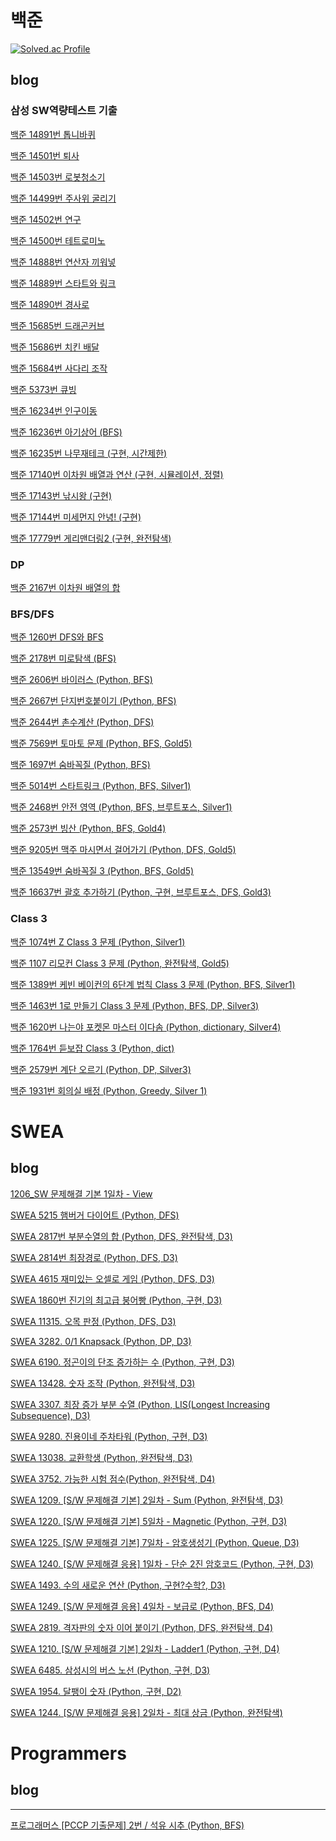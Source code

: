 # 백준

[![Solved.ac Profile](http://mazassumnida.wtf/api/v2/generate_badge?boj=sjyk2002)](https://solved.ac/sjyk2002/)

## blog
### 삼성 SW역량테스트 기출
[백준 14891번 톱니바퀴](https://velog.io/@seungjae/%EB%B0%B1%EC%A4%80-14891-%ED%86%B1%EB%8B%88%EB%B0%94%ED%80%B4-%EC%82%BC%EC%84%B1-SW%EC%97%AD%EB%9F%89%ED%85%8C%EC%8A%A4%ED%8A%B8-Python-%EA%B5%AC%ED%98%84)

[백준 14501번 퇴사](https://velog.io/@seungjae/%EB%B0%B1%EC%A4%80-14501-%EC%82%BC%EC%84%B1SW%EC%97%AD%EB%9F%89%ED%85%8C%EC%8A%A4%ED%8A%B8-%EA%B8%B0%EC%B6%9C%EB%AC%B8%EC%A0%9C-DP-Python)

[백준 14503번 로봇청소기](https://velog.io/@seungjae/%EB%B0%B1%EC%A4%80-14503-%EB%A1%9C%EB%B4%87%EC%B2%AD%EC%86%8C%EA%B8%B0-%EC%82%BC%EC%84%B1SW%EA%B8%B0%EC%B6%9C-Python)

[백준 14499번 주사위 굴리기](https://velog.io/@seungjae/%EB%B0%B1%EC%A4%80-14499-%EC%A3%BC%EC%82%AC%EC%9C%84-%EA%B5%B4%EB%A6%AC%EA%B8%B0-%EC%82%BC%EC%84%B1SW%EC%97%AD%EB%9F%89%ED%85%8C%EC%8A%A4%ED%8A%B8-Python)

[백준 14502번 연구](https://velog.io/@seungjae/%EB%B0%B1%EC%A4%80-14502-%EC%82%BC%EC%84%B1SW%EC%97%AD%EB%9F%89%ED%85%8C%EC%8A%A4%ED%8A%B8-%EA%B8%B0%EC%B6%9C-BFS-Python)

[백준 14500번 테트로미노](https://velog.io/@seungjae/14500-%ED%85%8C%ED%8A%B8%EB%A1%9C%EB%AF%B8%EB%85%B8-%EB%B0%B1%EC%A4%80-%EC%82%BC%EC%84%B1-SW%EC%97%AD%EB%9F%89%ED%85%8C%EC%8A%A4%ED%8A%B8-%EA%B5%AC%ED%98%84-%EC%99%84%EC%A0%84%ED%83%90%EC%83%89-Python)

[백준 14888번 연산자 끼워넣](https://velog.io/@seungjae/%EB%B0%B1%EC%A4%80-14888-%EC%97%B0%EC%82%B0%EC%9E%90-%EB%81%BC%EC%9B%8C%EB%84%A3%EA%B8%B0-%EC%82%BC%EC%84%B1-SW%EC%97%AD%EB%9F%89%ED%85%8C%EC%8A%A4%ED%8A%B8-Python-%EC%99%84%EC%A0%84%ED%83%90%EC%83%89-%EC%88%9C%EC%97%B4)

[백준 14889번 스타트와 링크](https://velog.io/@seungjae/%EB%B0%B1%EC%A4%80-14889%EB%B2%88-%EC%8A%A4%ED%83%80%ED%8A%B8%EC%99%80-%EB%A7%81%ED%81%AC-%EC%82%BC%EC%84%B1-SW%EC%97%AD%EB%9F%89%ED%85%8C%EC%8A%A4%ED%8A%B8-Python)

[백준 14890번 경사로](https://velog.io/@seungjae/%EB%B0%B1%EC%A4%80-14890-%EA%B2%BD%EC%82%AC%EB%A1%9C-%EC%82%BC%EC%84%B1-SW%EC%97%AD%EB%9F%89%ED%85%8C%EC%8A%A4%ED%8A%B8-Python)

[백준 15685번 드래곤커브](https://velog.io/@seungjae/%EB%B0%B1%EC%A4%80-15685%EB%B2%88-%EB%93%9C%EB%9E%98%EA%B3%A4%EC%BB%A4%EB%B8%8C-%EC%82%BC%EC%84%B1SW%EC%97%AD%EB%9F%89%ED%85%8C%EC%8A%A4%ED%8A%B8-Python)

[백준 15686번 치킨 배달](https://velog.io/@seungjae/%EB%B0%B1%EC%A4%80-15686%EB%B2%88-%EC%B9%98%ED%82%A8-%EB%B0%B0%EB%8B%AC-%EC%82%BC%EC%84%B1-SW%EC%97%AD%EB%9F%89%ED%85%8C%EC%8A%A4%ED%8A%B8-Python)

[백준 15684번 사다리 조작](https://velog.io/@seungjae/%EB%B0%B1%EC%A4%80-15684%EB%B2%88-%EC%82%AC%EB%8B%A4%EB%A6%AC-%EC%A1%B0%EC%9E%91-%EC%82%BC%EC%84%B1-SW%EC%97%AD%EB%9F%89%ED%85%8C%EC%8A%A4%ED%8A%B8-Python)

[백준 5373번 큐빙](https://velog.io/@seungjae/%EB%B0%B1%EC%A4%80-5373%EB%B2%88-%ED%81%90%EB%B9%99-%EC%82%BC%EC%84%B1-SW%EC%97%AD%EB%9F%89%ED%85%8C%EC%8A%A4%ED%8A%B8-Python)

[백준 16234번 인구이동](https://velog.io/@seungjae/%EB%B0%B1%EC%A4%80-16234%EB%B2%88-%EC%9D%B8%EA%B5%AC-%EC%9D%B4%EB%8F%99-%EC%82%BC%EC%84%B1SW%EC%97%AD%EB%9F%89%ED%85%8C%EC%8A%A4%ED%8A%B8-Python)

[백준 16236번 아기상어 (BFS)](https://velog.io/@seungjae/%EB%B0%B1%EC%A4%80-16236%EB%B2%88-%EC%95%84%EA%B8%B0-%EC%83%81%EC%96%B4-%EC%82%BC%EC%84%B1-SW%EC%97%AD%EB%9F%89%ED%85%8C%EC%8A%A4%ED%8A%B8-Python-BFS)

[백준 16235번 나무재테크 (구현, 시간제한)](https://velog.io/@seungjae/%EB%B0%B1%EC%A4%80-16235%EB%B2%88-%EB%82%98%EB%AC%B4-%EC%9E%AC%ED%85%8C%ED%81%AC-%EC%82%BC%EC%84%B1-SW%EC%97%AD%EB%9F%89%ED%85%8C%EC%8A%A4%ED%8A%B8-Python)

[백준 17140번 이차원 배열과 연산 (구현, 시뮬레이션, 정렬)](https://velog.io/@seungjae/%EB%B0%B1%EC%A4%80-17140%EB%B2%88-%EC%9D%B4%EC%B0%A8%EC%9B%90-%EB%B0%B0%EC%97%B4%EA%B3%BC-%EC%97%B0%EC%82%B0-%EC%82%BC%EC%84%B1-SW%EC%97%AD%EB%9F%89%ED%85%8C%EC%8A%A4%ED%8A%B8-Python-%EC%A0%95%EB%A0%AC)

[백준 17143번 낚시왕 (구현)](https://velog.io/@seungjae/%EB%B0%B1%EC%A4%80-17143%EB%B2%88-%EB%82%9A%EC%8B%9C%EC%99%95-%EC%82%BC%EC%84%B1-SW%EC%97%AD%EB%9F%89%ED%85%8C%EC%8A%A4%ED%8A%B8-Python-%EA%B5%AC%ED%98%84)

[백준 17144번 미세먼지 안녕! (구현)](https://velog.io/@seungjae/%EB%B0%B1%EC%A4%80-17144%EB%B2%88-%EB%AF%B8%EC%84%B8%EB%A8%BC%EC%A7%80-%EC%95%88%EB%85%95-%EC%82%BC%EC%84%B1-SW%EC%97%AD%EB%9F%89%ED%85%8C%EC%8A%A4%ED%8A%B8-Python)

[백준 17779번 게리맨더링2 (구현, 완전탐색)](https://velog.io/@seungjae/%EB%B0%B1%EC%A4%80-17779%EB%B2%88-%EA%B2%8C%EB%A6%AC%EB%A7%A8%EB%8D%94%EB%A7%812-%EC%82%BC%EC%84%B1-SW%EC%97%AD%EB%9F%89%ED%85%8C%EC%8A%A4%ED%8A%B8-Python-%EA%B5%AC%ED%98%84-%EC%99%84%EC%A0%84%ED%83%90%EC%83%89)

### DP
[백준 2167번 이차원 배열의 합](https://velog.io/@seungjae/%EB%B0%B1%EC%A4%80-2167%EB%B2%88-2%EC%B0%A8%EC%9B%90-%EB%B0%B0%EC%97%B4%EC%9D%98-%ED%95%A9-Python-DP)

### BFS/DFS
[백준 1260번 DFS와 BFS](https://velog.io/@seungjae/%EB%B0%B1%EC%A4%80-1260%EB%B2%88-DFS%EC%99%80-BFS-Python-DFS-BFS)

[백준 2178번 미로탐색 (BFS)](https://velog.io/@seungjae/%EB%B0%B1%EC%A4%80-2178%EB%B2%88-%EB%AF%B8%EB%A1%9C%ED%83%90%EC%83%89-Python-BFS)

[백준 2606번 바이러스 (Python, BFS)](https://velog.io/@seungjae/%EB%B0%B1%EC%A4%80-2606%EB%B2%88-%EB%B0%94%EC%9D%B4%EB%9F%AC%EC%8A%A4-Python-BFS)

[백준 2667번 단지번호붙이기 (Python, BFS)](https://velog.io/@seungjae/%EB%B0%B1%EC%A4%80-2667%EB%B2%88-%EB%8B%A8%EC%A7%80%EB%B2%88%ED%98%B8%EB%B6%99%EC%9D%B4%EA%B8%B0-Python-BFS)

[백준 2644번 촌수계산 (Python, DFS)](https://velog.io/@seungjae/%EB%B0%B1%EC%A4%80-2644%EB%B2%88-%EC%B4%8C%EC%88%98%EA%B3%84%EC%82%B0-Python-DFS)

[백준 7569번 토마토 문제 (Python, BFS, Gold5)](https://velog.io/@seungjae/%EB%B0%B1%EC%A4%80-7569%EB%B2%88-%ED%86%A0%EB%A7%88%ED%86%A0-%EB%AC%B8%EC%A0%9C-Python-BFS-Gold5)

[백준 1697번 숨바꼭질 (Python, BFS)](https://velog.io/@seungjae/%EB%B0%B1%EC%A4%80-1697%EB%B2%88-%EC%88%A8%EB%B0%94%EA%BC%AD%EC%A7%88-Python-BFS)

[백준 5014번 스타트링크 (Python, BFS, Silver1)](https://velog.io/@seungjae/%EB%B0%B1%EC%A4%80-5014%EB%B2%88-%EC%8A%A4%ED%83%80%ED%8A%B8%EB%A7%81%ED%81%AC-Python-BFS-Silver1)

[백준 2468번 안전 영역 (Python, BFS, 브루트포스, Silver1)](https://velog.io/@seungjae/%EB%B0%B1%EC%A4%80-2468%EB%B2%88-%EC%95%88%EC%A0%84-%EC%98%81%EC%97%AD-Python-BFS-%EB%B8%8C%EB%A3%A8%ED%8A%B8%ED%8F%AC%EC%8A%A4-Silver1)

[백준 2573번 빙산 (Python, BFS, Gold4)](https://velog.io/@seungjae/%EB%B0%B1%EC%A4%80-2573%EB%B2%88-%EB%B9%99%EC%82%B0-Python-BFS)

[백준 9205번 맥주 마시면서 걸어가기 (Python, DFS, Gold5)](https://velog.io/@seungjae/%EB%B0%B1%EC%A4%80-9205%EB%B2%88-%EB%A7%A5%EC%A3%BC-%EB%A7%88%EC%8B%9C%EB%A9%B4%EC%84%9C-%EA%B1%B8%EC%96%B4%EA%B0%80%EA%B8%B0-Python-DFS-Gold5)

[백준 13549번 숨바꼭질 3 (Python, BFS, Gold5)](https://velog.io/@seungjae/%EB%B0%B1%EC%A4%80-13549%EB%B2%88-%EC%88%A8%EB%B0%94%EA%BC%AD%EC%A7%88-3-Python-BFS)

[백준 16637번 괄호 추가하기 (Python, 구현, 브루트포스, DFS, Gold3)](https://velog.io/@seungjae/%EB%B0%B1%EC%A4%80-16637%EB%B2%88-%EA%B4%84%ED%98%B8-%EC%B6%94%EA%B0%80%ED%95%98%EA%B8%B0-Python-%EA%B5%AC%ED%98%84-%EB%B8%8C%EB%A3%A8%ED%8A%B8%ED%8F%AC%EC%8A%A4-DFS)

### Class 3
[백준 1074번 Z Class 3 문제 (Python, Silver1)](https://velog.io/@seungjae/%EB%B0%B1%EC%A4%80-1074%EB%B2%88-Z-Class-3%EB%AC%B8%EC%A0%9C-Python-Silver1)

[백준 1107 리모컨 Class 3 문제 (Python, 완전탐색, Gold5)](https://velog.io/@seungjae/%EB%B0%B1%EC%A4%80-1107-%EB%A6%AC%EB%AA%A8%EC%BB%A8-Class-3-Python-%EC%99%84%EC%A0%84%ED%83%90%EC%83%89-Gold5)

[백준 1389번 케빈 베이컨의 6단계 법칙 Class 3 문제 (Python, BFS, Silver1)](https://velog.io/@seungjae/%EB%B0%B1%EC%A4%80-1389%EB%B2%88-%EC%BC%80%EB%B9%88-%EB%B2%A0%EC%9D%B4%EC%BB%A8%EC%9D%98-6%EB%8B%A8%EA%B3%84-%EB%B2%95%EC%B9%99-Python-BFS-Silver1)

[백준 1463번 1로 만들기 Class 3 문제 (Python, BFS, DP, Silver3)](https://velog.io/@seungjae/%EB%B0%B1%EC%A4%80-1463%EB%B2%88-1%EB%A1%9C-%EB%A7%8C%EB%93%A4%EA%B8%B0-Class-3-%EB%AC%B8%EC%A0%9C-Python-BFS-DP-Silver3)

[백준 1620번 나는야 포켓몬 마스터 이다솜 (Python, dictionary, Silver4)](https://velog.io/@seungjae/%EB%B0%B1%EC%A4%80-1620%EB%B2%88-%EB%82%98%EB%8A%94%EC%95%BC-%ED%8F%AC%EC%BC%93%EB%AA%AC-%EB%A7%88%EC%8A%A4%ED%84%B0-%EC%9D%B4%EB%8B%A4%EC%86%9C-Python-dictionary)

[백준 1764번 듣보잡 Class 3 (Python, dict)](https://velog.io/@seungjae/%EB%B0%B1%EC%A4%80-1764%EB%B2%88-%EB%93%A3%EB%B3%B4%EC%9E%A1-Class-3-Python-dict)

[백준 2579번 계단 오르기 (Python, DP, Silver3)](https://velog.io/@seungjae/%EB%B0%B1%EC%A4%80-2579%EB%B2%88-%EA%B3%84%EB%8B%A8-%EC%98%A4%EB%A5%B4%EA%B8%B0-Python-DP)

[백준 1931번 회의실 배정 (Python, Greedy, Silver 1)](https://velog.io/@seungjae/%EB%B0%B1%EC%A4%80-1931%EB%B2%88-%ED%9A%8C%EC%9D%98%EC%8B%A4-%EB%B0%B0%EC%A0%95-Python-Greedy-Silver-1)

# SWEA
## blog

[1206_SW 문제해결 기본 1일차 - View](https://velog.io/@seungjae/SWEA-1206.-SW-%EB%AC%B8%EC%A0%9C%ED%95%B4%EA%B2%B0-%EA%B8%B0%EB%B3%B8-1%EC%9D%BC%EC%B0%A8-View-%EB%AC%B8%EC%A0%9C-%ED%92%80%EC%9D%B4-Python)

[SWEA 5215 햄버거 다이어트 (Python, DFS)](https://velog.io/@seungjae/SWEA-5215-%ED%96%84%EB%B2%84%EA%B1%B0-%EB%8B%A4%EC%9D%B4%EC%96%B4%ED%8A%B8-Python-DFS)

[SWEA 2817번 부분수열의 합 (Python, DFS, 완전탐색, D3)](https://velog.io/@seungjae/SWEA-2817%EB%B2%88-%EB%B6%80%EB%B6%84%EC%88%98%EC%97%B4%EC%9D%98-%ED%95%A9-Python-DFS-%EC%99%84%EC%A0%84%ED%83%90%EC%83%89-D3)

[SWEA 2814번 최장경로 (Python, DFS, D3)](https://velog.io/@seungjae/SWEA-2814%EB%B2%88-%EC%B5%9C%EC%9E%A5%EA%B2%BD%EB%A1%9C-Python-DFS-D3)

[SWEA 4615 재미있는 오셀로 게임 (Python, DFS, D3)](https://velog.io/@seungjae/SWEA-4615-%EC%9E%AC%EB%AF%B8%EC%9E%88%EB%8A%94-%EC%98%A4%EC%85%80%EB%A1%9C-%EA%B2%8C%EC%9E%84-Python-DFS-D3)

[SWEA 1860번 진기의 최고급 붕어빵 (Python, 구현, D3)](https://velog.io/@seungjae/SWEA-1860%EB%B2%88-%EC%A7%84%EA%B8%B0%EC%9D%98-%EC%B5%9C%EA%B3%A0%EA%B8%89-%EB%B6%95%EC%96%B4%EB%B9%B5-Python-%EA%B5%AC%ED%98%84-D3)

[SWEA 11315. 오목 판정 (Python, DFS, D3)](https://velog.io/@seungjae/SWEA-11315.-%EC%98%A4%EB%AA%A9-%ED%8C%90%EC%A0%95-Python-DFS-D3)

[SWEA 3282. 0/1 Knapsack (Python, DP, D3)](https://velog.io/@seungjae/SWEA-3282.-01-Knapsack-Python-DP-D3)

[SWEA 6190. 정곤이의 단조 증가하는 수 (Python, 구현, D3)](https://velog.io/@seungjae/SWEA-6190.-%EC%A0%95%EA%B3%A4%EC%9D%B4%EC%9D%98-%EB%8B%A8%EC%A1%B0-%EC%A6%9D%EA%B0%80%ED%95%98%EB%8A%94-%EC%88%98-Python-%EA%B5%AC%ED%98%84-D3)

[SWEA 13428. 숫자 조작 (Python, 완전탐색, D3)](https://velog.io/@seungjae/SWEA-13428.-%EC%88%AB%EC%9E%90-%EC%A1%B0%EC%9E%91-Python-%EC%99%84%EC%A0%84%ED%83%90%EC%83%89-D3)

[SWEA 3307. 최장 증가 부분 수열 (Python, LIS(Longest Increasing Subsequence), D3)](https://velog.io/@seungjae/SWEA-3307.-%EC%B5%9C%EC%9E%A5-%EC%A6%9D%EA%B0%80-%EB%B6%80%EB%B6%84-%EC%88%98%EC%97%B4-Python-LISLongest-Increasing-Subsequence-D3)

[SWEA 9280. 진용이네 주차타워 (Python, 구현, D3)](https://velog.io/@seungjae/SWEA-9280.-%EC%A7%84%EC%9A%A9%EC%9D%B4%EB%84%A4-%EC%A3%BC%EC%B0%A8%ED%83%80%EC%9B%8C-Python-%EA%B5%AC%ED%98%84-D3)

[SWEA 13038. 교환학생 (Python, 완전탐색, D3)](https://velog.io/@seungjae/SWEA-13038.-%EA%B5%90%ED%99%98%ED%95%99%EC%83%9D-Python-%EC%99%84%EC%A0%84%ED%83%90%EC%83%89-D3)

[SWEA 3752. 가능한 시험 점수(Python, 완전탐색, D4)](https://velog.io/@seungjae/SWEA-3752.-%EA%B0%80%EB%8A%A5%ED%95%9C-%EC%8B%9C%ED%97%98-%EC%A0%90%EC%88%98Python-%EC%99%84%EC%A0%84%ED%83%90%EC%83%89-D4)

[SWEA 1209. [S/W 문제해결 기본] 2일차 - Sum (Python, 완전탐색, D3)](https://velog.io/@seungjae/SWEA-1209.-SW-%EB%AC%B8%EC%A0%9C%ED%95%B4%EA%B2%B0-%EA%B8%B0%EB%B3%B8-2%EC%9D%BC%EC%B0%A8-Sum-Python-%EC%99%84%EC%A0%84%ED%83%90%EC%83%89-D3)

[SWEA 1220. [S/W 문제해결 기본] 5일차 - Magnetic (Python, 구현, D3)](https://velog.io/@seungjae/SWEA-1220.-SW-%EB%AC%B8%EC%A0%9C%ED%95%B4%EA%B2%B0-%EA%B8%B0%EB%B3%B8-5%EC%9D%BC%EC%B0%A8-Magnetic-Python-%EA%B5%AC%ED%98%84-D3)

[SWEA 1225. [S/W 문제해결 기본] 7일차 - 암호생성기 (Python, Queue, D3)](https://velog.io/@seungjae/SWEA-1225.-SW-%EB%AC%B8%EC%A0%9C%ED%95%B4%EA%B2%B0-%EA%B8%B0%EB%B3%B8-7%EC%9D%BC%EC%B0%A8-%EC%95%94%ED%98%B8%EC%83%9D%EC%84%B1%EA%B8%B0-Python-Queue-D3)

[SWEA 1240. [S/W 문제해결 응용] 1일차 - 단순 2진 암호코드 (Python, 구현, D3)](https://velog.io/@seungjae/SWEA-1240.-SW-%EB%AC%B8%EC%A0%9C%ED%95%B4%EA%B2%B0-%EC%9D%91%EC%9A%A9-1%EC%9D%BC%EC%B0%A8-%EB%8B%A8%EC%88%9C-2%EC%A7%84-%EC%95%94%ED%98%B8%EC%BD%94%EB%93%9C-Python-%EA%B5%AC%ED%98%84-D3)     

[SWEA 1493. 수의 새로운 연산 (Python, 구현?수학?, D3)](https://velog.io/@seungjae/SWEA-1493.-%EC%88%98%EC%9D%98-%EC%83%88%EB%A1%9C%EC%9A%B4-%EC%97%B0%EC%82%B0-Python-%EA%B5%AC%ED%98%84%EC%88%98%ED%95%99-D3)

[SWEA 1249. [S/W 문제해결 응용] 4일차 - 보급로 (Python, BFS, D4)](https://velog.io/@seungjae/SWEA-1249.-SW-%EB%AC%B8%EC%A0%9C%ED%95%B4%EA%B2%B0-%EC%9D%91%EC%9A%A9-4%EC%9D%BC%EC%B0%A8-%EB%B3%B4%EA%B8%89%EB%A1%9C-Python-BFS-D4)

[SWEA 2819. 격자판의 숫자 이어 붙이기 (Python, DFS, 완전탐색, D4)](https://velog.io/@seungjae/SWEA-2819.-%EA%B2%A9%EC%9E%90%ED%8C%90%EC%9D%98-%EC%88%AB%EC%9E%90-%EC%9D%B4%EC%96%B4-%EB%B6%99%EC%9D%B4%EA%B8%B0-Python-DFS-%EC%99%84%EC%A0%84%ED%83%90%EC%83%89-D4)

[SWEA 1210. [S/W 문제해결 기본] 2일차 - Ladder1 (Python, 구현, D4)](https://velog.io/@seungjae/SWEA-1210.-SW-%EB%AC%B8%EC%A0%9C%ED%95%B4%EA%B2%B0-%EA%B8%B0%EB%B3%B8-2%EC%9D%BC%EC%B0%A8-Ladder1-Python-%EA%B5%AC%ED%98%84-D4)

[SWEA 6485. 삼성시의 버스 노선 (Python, 구현, D3)](https://velog.io/@seungjae/SWEA-6485.-%EC%82%BC%EC%84%B1%EC%8B%9C%EC%9D%98-%EB%B2%84%EC%8A%A4-%EB%85%B8%EC%84%A0-Python-%EA%B5%AC%ED%98%84-D3)

[SWEA 1954. 달팽이 숫자 (Python, 구현, D2)](https://velog.io/@seungjae/SWEA-1954.-%EB%8B%AC%ED%8C%BD%EC%9D%B4-%EC%88%AB%EC%9E%90)

[SWEA 1244. [S/W 문제해결 응용] 2일차 - 최대 상금 (Python, 완전탐색)](https://velog.io/@seungjae/SWEA-1244.-SW-%EB%AC%B8%EC%A0%9C%ED%95%B4%EA%B2%B0-%EC%9D%91%EC%9A%A9-2%EC%9D%BC%EC%B0%A8-%EC%B5%9C%EB%8C%80-%EC%83%81%EA%B8%88-Python-%EC%99%84%EC%A0%84%ED%83%90%EC%83%89)

# Programmers
## blog
---
[프로그래머스 [PCCP 기출문제] 2번 / 석유 시추 (Python, BFS)](https://velog.io/@seungjae/%ED%94%84%EB%A1%9C%EA%B7%B8%EB%9E%98%EB%A8%B8%EC%8A%A4-PCCP-%EA%B8%B0%EC%B6%9C%EB%AC%B8%EC%A0%9C-2%EB%B2%88-%EC%84%9D%EC%9C%A0-%EC%8B%9C%EC%B6%94-Python-BFS)